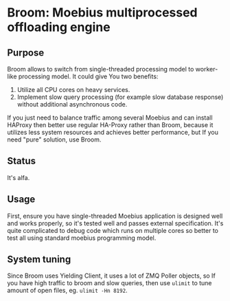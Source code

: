 # Broom: Moebius multiprocessed offloading engine

## Purpose

Broom allows to switch from single-threaded processing model to worker-like processing model. It could give You two benefits:

1. Utilize all CPU cores on heavy services.
2. Implement slow query processing (for example slow database response) without additional asynchronous code.

If you just need to balance traffic among several Moebius and can install HAProxy then better use regular HA-Proxy rather than Broom, because it utilizes less system resources and achieves better performance, but If you need "pure" solution, use Broom.

## Status

It's alfa.

## Usage

First, ensure you have single-threaded Moebius application is designed well and works properly, so it's tested well and passes external specification. It's quite complicated to debug code which runs on multiple cores so better to test all using standard moebius programming model. 

## System tuning

Since Broom uses Yielding Client, it uses a lot of ZMQ Poller objects, so If you have high traffic to broom and slow queries, then use ```ulimit``` to tune amount of open files, eg. ```ulimit -Hn 8192```.
